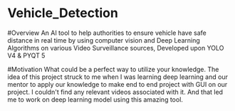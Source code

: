 # Vehicle_Detection



#Overview
An AI tool to help authorities to ensure vehicle have safe distance in real time by using computer vision and Deep Learning Algorithms on various Video Surveillance sources, Developed upon YOLO V4 & PYQT 5

#Motivation
What could be a perfect way to utilize your knowledge. The idea of this project struck to me when I was learning deep learning and our mentor to apply our knowledge to make end to end project with GUI on our project. I couldn't find any relevant videos associated with it. And that led me to work on  deep learning model using this amazing tool.



